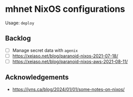 # mhnet NixOS configurations

Usage: `deploy`


## Backlog

- [ ] Manage secret data with `agenix`
- [ ] https://xeiaso.net/blog/paranoid-nixos-2021-07-18/
- [ ] https://xeiaso.net/blog/paranoid-nixos-aws-2021-08-11/

## Acknowledgements

- https://jvns.ca/blog/2024/01/01/some-notes-on-nixos/
